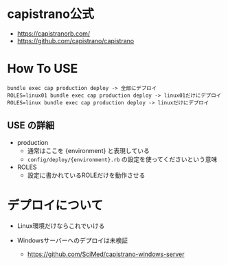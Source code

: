 # capistrano公式

+ https://capistranorb.com/
+ https://github.com/capistrano/capistrano

# How To USE

```
bundle exec cap production deploy -> 全部にデプロイ
ROLES=linux01 bundle exec cap production deploy -> linux01だけにデプロイ
ROLES=linux bundle exec cap production deploy -> linuxだけにデプロイ
```

## USE の詳細

+ production
   + 通常はここを {environment} と表現している
   + `config/deploy/{environment}.rb` の設定を使ってくださいという意味
+ ROLES
   + 設定に書かれているROLEだけを動作させる

# デプロイについて

+ Linux環境だけならこれでいける

+ Windowsサーバーへのデプロイは未検証
   + https://github.com/SciMed/capistrano-windows-server
